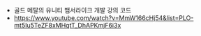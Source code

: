 - 골드 메탈의 유니티 뱀서라이크 개발 강의 코드
- https://www.youtube.com/watch?v=MmW166cHj54&list=PLO-mt5Iu5TeZF8xMHqtT_DhAPKmjF6i3x
